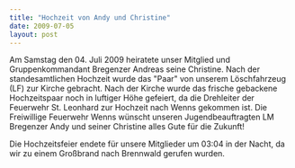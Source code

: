 ```yaml
---
title: "Hochzeit von Andy und Christine"
date: 2009-07-05
layout: post
---
```


Am Samstag den 04. Juli 2009 heiratete unser Mitglied und Gruppenkommandant Bregenzer Andreas seine Christine. Nach der standesamtlichen Hochzeit wurde das "Paar" von unserem Löschfahrzeug (LF) zur Kirche gebracht. Nach der Kirche wurde das frische gebackene Hochzeitspaar noch in luftiger Höhe gefeiert, da die Drehleiter der Feuerwehr St. Leonhard zur Hochzeit nach Wenns gekommen ist. Die Freiwillige Feuerwehr Wenns wünscht unseren Jugendbeauftragten LM Bregenzer Andy und seiner Christine alles Gute für die Zukunft!


Die Hochzeitsfeier endete für unsere Mitglieder um 03:04 in der Nacht, da wir zu einem Großbrand nach Brennwald gerufen wurden.